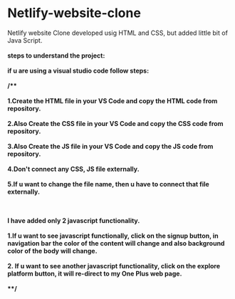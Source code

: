 # Netlify-website-clone
Netlify website Clone developed usig HTML and CSS, but added little bit of Java Script.
<br>
<br>
<strong>steps to understand the project<strong>:
<br>
<br>
if u are using a visual studio code follow steps:
<br>
<br>
/**
<br>
<br>
1.Create the HTML file in your VS Code and copy the HTML code from repository.
<br>
<br>
2.Also Create the CSS file in your VS Code and copy the CSS code from repository.
<br>
<br>
3.Also Create the JS file in your VS Code and copy the JS code from repository.
<br>
<br>
4.Don't connect any CSS, JS file externally.
<br>
<br>
5.If u want to change the file name, then u have to connect that file externally. 
<br>
<br>
<br>

I have added only 2 javascript functionality.
<br>
<br>
1.If u want to see javascript functionally, click on the signup button, in navigation bar the color of the content will change and also background color of the body will change.
<br>
<br>
2. If u want to see another javascript functionality, click on the explore platform button, it will re-direct to my One Plus web page.
<br>
<br>
**/
